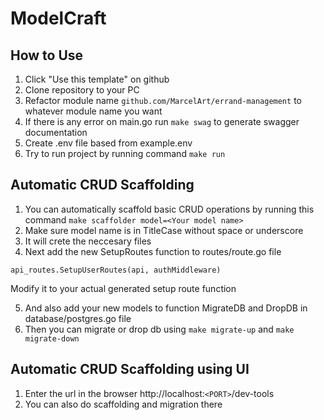 # ModelCraft
 
## How to Use
1. Click "Use this template" on github
2. Clone repository to your PC
3. Refactor module name
`github.com/MarcelArt/errand-management` to whatever module name you want
4. If there is any error on main.go run `make swag` to generate swagger documentation
5. Create .env file based from example.env
6. Try to run project by running command `make run`

## Automatic CRUD Scaffolding
1. You can automatically scaffold basic CRUD operations by running this command
`make scaffolder model=<Your model name>`
2. Make sure model name is in TitleCase without space or underscore
3. It will crete the neccesary files
4. Next add the new SetupRoutes function to routes/route.go file

`api_routes.SetupUserRoutes(api, authMiddleware)`

Modify it to your actual generated setup route function

5. And also add your new models to function MigrateDB and DropDB in database/postgres.go file
6. Then you can migrate or drop db using `make migrate-up` and `make migrate-down`

## Automatic CRUD Scaffolding using UI
1. Enter the url in the browser http://localhost:`<PORT>`/dev-tools
2. You can also do scaffolding and migration there